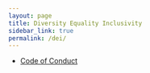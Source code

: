 ```yaml
---
layout: page
title: Diversity Equality Inclusivity
sidebar_link: true
permalink: /dei/
---
```


- [Code of Conduct](/knowledge_hub/dei/coc)
